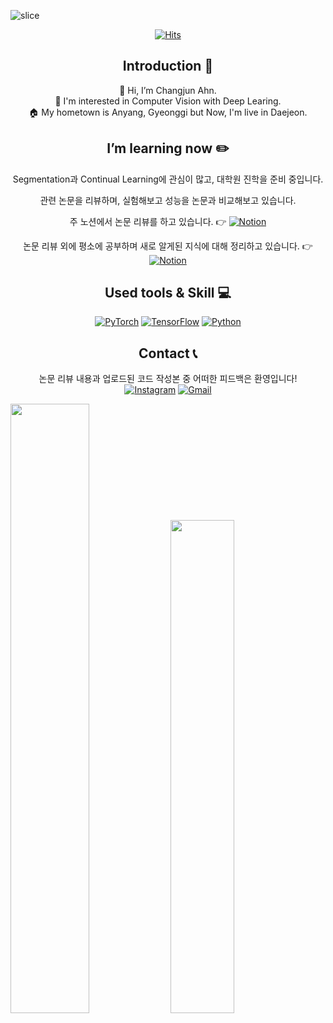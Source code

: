 ![slice](https://capsule-render.vercel.app/api?type=slice&color=53B8EC&height=200&text=Hi%20there👋&fontAlign=70&rotate=13&fontAlignY=25&desc=ChangJun's%20GitHub&descAlign=70.&descAlignY=44)

<div style="display: flex; justify-content: center;">
  <a href="https://hits.seeyoufarm.com/api/count/incr/badge.svg?url=https%3A%2F%2Fgithub.com%2Fahhnchangjun%2Fhit-counter&count_bg=%2353B8EC&title_bg=%23555555&icon=&icon_color=%23E7E7E7&title=hits&edge_flat=false">
    <img src="https://hits.seeyoufarm.com/api/count/incr/badge.svg?url=https%3A%2F%2Fgithub.com%2Fahhnchangjun%2Fhit-counter&count_bg=%2353B8EC&title_bg=%23555555&icon=&icon_color=%23E7E7E7&title=github&edge_flat=false" alt="Hits" style="max-width: 100%;"/>
</a>
</div>

<div align=center>

## Introduction 👋

👋 Hi, I’m Changjun Ahn.<br>
👀 I'm interested in Computer Vision with Deep Learing.<br>
🏠 My hometown is Anyang, Gyeonggi but Now, I'm live in Daejeon.

  
## I’m learning now ✏️
Segmentation과 Continual Learning에 관심이 많고, 대학원 진학을 준비 중입니다.

관련 논문을 리뷰하며, 실험해보고 성능을 논문과 비교해보고 있습니다.

주 노션에서 논문 리뷰를 하고 있습니다. 👉 [![Notion](https://img.shields.io/badge/Notion-000000?style=plastic&logo=Notion&logoColor=white)](https://chatter-icecream-ccc.notion.site/Paper-Review-2e59a17de1774cfbbd866e7b02d82884?pvs=4)

논문 리뷰 외에 평소에 공부하며 새로 알게된 지식에 대해 정리하고 있습니다. 
👉 [![Notion](https://img.shields.io/badge/Notion-000000?style=plastic&logo=Notion&logoColor=white)](https://chatter-icecream-ccc.notion.site/Artificial-Intelligence-689ef72954b0404aa65d6e43bf6e348d?pvs=4)

## Used tools & Skill 💻

 [![PyTorch](https://img.shields.io/badge/PyTorch-EE4C2C?style=plastic&logo=pytorch&logoColor=white)](https://pytorch.org/)
[![TensorFlow](https://img.shields.io/badge/TensorFlow-FF6F00?style=plastic&logo=TensorFlow&logoColor=white)](https://www.tensorflow.org/)
[![Python](https://img.shields.io/badge/Python-3776AB?style=plastic&logo=Python&logoColor=white)](https://www.python.org/)


## Contact 📞

논문 리뷰 내용과 업로드된 코드 작성본 중 어떠한 피드백은 환영입니다!<br>
[![Instagram](https://img.shields.io/badge/Instagram-E4405F?style=plastic&logo=Instagram&logoColor=white)](https://www.instagram.com/ahhnchangjun/) 
[![Gmail](https://img.shields.io/badge/Gmail-D14836?style=plastic&logo=Gmail&logoColor=white)](mailto:qkqk1009@gmail.com)

</div>


<p float="left">
  <img src="https://github-readme-stats.vercel.app/api?username=ahhnchangjun&show_icons=true&theme=transparent" width="50%" />
  <a href="https://solved.ac/qkqk1009">
    <img src="http://mazassumnida.wtf/api/generate_badge?boj=qkqk1009" width="45%" />
  </a>
</p>


